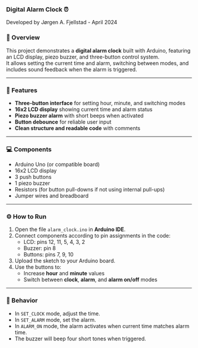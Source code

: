 ### Digital Alarm Clock ⏰  
Developed by Jørgen A. Fjellstad - April 2024


### 🔧 Overview
This project demonstrates a **digital alarm clock** built with Arduino, featuring an LCD display, piezo buzzer, and three-button control system.  
It allows setting the current time and alarm, switching between modes, and includes sound feedback when the alarm is triggered.

_______________________________________________________________________________________________________________________________________________

### 🧠 Features
- **Three-button interface** for setting hour, minute, and switching modes  
- **16x2 LCD display** showing current time and alarm status  
- **Piezo buzzer alarm** with short beeps when activated  
- **Button debounce** for reliable user input  
- **Clean structure and readable code** with comments

_______________________________________________________________________________________________________________________________________________

### 💻 Components
- Arduino Uno (or compatible board)  
- 16x2 LCD display  
- 3 push buttons  
- 1 piezo buzzer  
- Resistors (for button pull-downs if not using internal pull-ups)  
- Jumper wires and breadboard  

_______________________________________________________________________________________________________________________________________________

### ⚙️ How to Run
1. Open the file `alarm_clock.ino` in **Arduino IDE**.  
2. Connect components according to pin assignments in the code:  
   - LCD: pins 12, 11, 5, 4, 3, 2  
   - Buzzer: pin 8  
   - Buttons: pins 7, 9, 10  
3. Upload the sketch to your Arduino board.  
4. Use the buttons to:  
   - Increase **hour** and **minute** values  
   - Switch between **clock**, **alarm**, and **alarm on/off** modes  

_______________________________________________________________________________________________________________________________________________

### 🧩 Behavior
- In `SET_CLOCK` mode, adjust the time.  
- In `SET_ALARM` mode, set the alarm.  
- In `ALARM_ON` mode, the alarm activates when current time matches alarm time.  
- The buzzer will beep four short tones when triggered.
